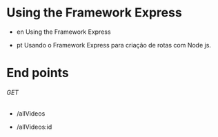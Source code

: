 # Using the Framework Express

- en
Using the Framework Express

- pt
Usando o Framework Express para criação de rotas com Node js.


# End points

###### GET

- /allVideos

- /allVideos:id

